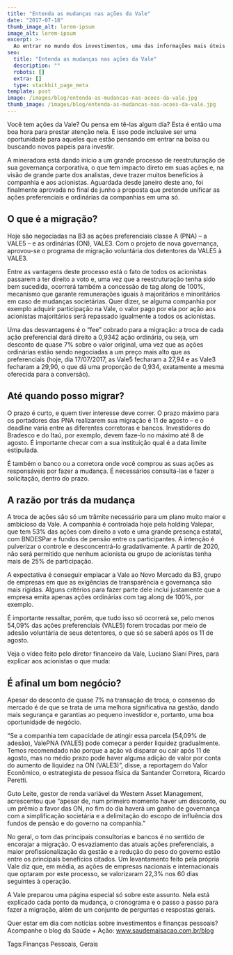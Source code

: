 ```yaml
---
title: "Entenda as mudanças nas ações da Vale"
date: "2017-07-18"
thumb_image_alt: lorem-ipsum
image_alt: lorem-ipsum
excerpt: >-
  Ao entrar no mundo dos investimentos, uma das informações mais úteis para começar a aplicar é saber o seu perfil. Isto porque esse dado funciona como uma espécie de norte para entender sua tolerância a riscos e também quais são as melhores aplicações para os seus objetivos.
seo:
  title: "Entenda as mudanças nas ações da Vale"
  description: ""
  robots: []
  extra: []
  type: stackbit_page_meta
template: post
image: /images/blog/entenda-as-mudancas-nas-acoes-da-vale.jpg
thumb_image: /images/blog/entenda-as-mudancas-nas-acoes-da-vale.jpg
---
```


Você tem ações da Vale? Ou pensa em tê-las algum dia? Esta é então uma boa hora para prestar atenção nela. E isso pode inclusive ser uma oportunidade para aqueles que estão pensando em entrar na bolsa ou buscando novos papeis para investir.

A mineradora está dando início a um grande processo de reestruturação de sua governança corporativa, o que tem impacto direto em suas ações e, na visão de grande parte dos analistas, deve trazer muitos benefícios à companhia e aos acionistas. Aguardada desde janeiro deste ano, foi finalmente aprovada no final de junho a proposta que pretende unificar as ações preferenciais e ordinárias da companhias em uma só.

## O que é a migração?

Hoje são negociadas na B3 as ações preferenciais classe A (PNA) – a VALE5 – e as ordinárias (ON), VALE3. Com o projeto de nova governança, aprovou-se o programa de migração voluntária dos detentores da VALE5 à VALE3.

Entre as vantagens deste processo está o fato de todos os acionistas passarem a ter direito a voto e, uma vez que a reestruturação tenha sido bem sucedida, ocorrerá também a concessão de tag along de 100%, mecanismo que garante remunerações iguais à majoritários e minoritários em caso de mudanças societárias. Quer dizer, se alguma companhia por exemplo adquirir participação na Vale, o valor pago por ela por ação aos acionistas majoritários será repassado igualmente a todos os acionistas.

Uma das desvantagens é o “fee” cobrado para a migração: a troca de cada ação preferencial dará direito a 0,9342 ação ordinária, ou seja, um desconto de quase 7% sobre o valor original, uma vez que as ações ordinárias estão sendo negociadas a um preço mais alto que as preferenciais (hoje, dia 17/07/2017, as Vale5 fecharam a 27,94 e as Vale3 fecharam a 29,90, o que dá uma proporção de 0,934, exatamente a mesma oferecida para a conversão).

## Até quando posso migrar?

O prazo é curto, e quem tiver interesse deve correr. O prazo máximo para os portadores das PNA realizarem sua migração é 11 de agosto – e o deadline varia entre as diferentes corretoras e bancos. Investidores do Bradesco e do Itaú, por exemplo, devem faze-lo no máximo até 8 de agosto. É importante checar com a sua instituição qual é a data limite estipulada.

É também o banco ou a corretora onde você comprou as suas ações as responsáveis por fazer a mudança. É necessários consultá-las e fazer a solicitação, dentro do prazo.

## A razão por trás da mudança

A troca de ações são só um trâmite necessário para um plano muito maior e ambicioso da Vale. A companhia é controlada hoje pela holding Valepar, que tem 53% das ações com direito a voto e uma grande presença estatal, com BNDESPar e fundos de pensão entre os participantes. A intenção é pulverizar o controle e desconcentrá-lo gradativamente. A partir de 2020, não será permitido que nenhum acionista ou grupo de acionistas tenha mais de 25% de participação.

A expectativa é conseguir emplacar a Vale ao Novo Mercado da B3, grupo de empresas em que as exigências de transparência e governança são mais rígidas. Alguns critérios para fazer parte dele inclui justamente que a empresa emita apenas ações ordinárias com tag along de 100%, por exemplo.

É importante ressaltar, porém, que tudo isso só ocorrerá se, pelo menos 54,09% das ações preferenciais (VALE5) forem trocadas por meio de adesão voluntária de seus detentores, o que só se saberá após os 11 de agosto.

Veja o vídeo feito pelo diretor financeiro da Vale, Luciano Siani Pires, para explicar aos acionistas o que muda:

## É afinal um bom negócio?

Apesar do desconto de quase 7% na transação de troca, o consenso do mercado é de que se trata de uma melhora significativa na gestão, dando mais segurança e garantias ao pequeno investidor e, portanto, uma boa oportunidade de negócio.

“Se a companhia tem capacidade de atingir essa parcela (54,09% de adesão), ValePNA (VALE5) pode começar a perder liquidez gradualmente. Temos recomendado não porque a ação vá disparar ou cair após 11 de agosto, mas no médio prazo pode haver alguma adição de valor por conta do aumento de liquidez na ON (VALE3)”, disse, a reportagem do Valor Econômico, o estrategista de pessoa física da Santander Corretora, Ricardo Peretti.

Guto Leite, gestor de renda variável da Western Asset Management, acrescentou que “apesar de, num primeiro momento haver um desconto, ou um prêmio a favor das ON, no fim do dia haverá um ganho de governança com a simplificação societária e a delimitação do escopo de influência dos fundos de pensão e do governo na companhia.”

No geral, o tom das principais consultorias e bancos é no sentido de encorajar a migração. O esvaziamento das atuais ações preferenciais, a maior profissionalização da gestão e a redução do peso do governo estão entre os principais benefícios citados. Um levantamento feito pela própria Vale diz que, em média, as ações de empresas nacionais e internacionais que optaram por este processo, se valorizaram 22,3% nos 60 dias seguintes à operação.

A Vale preparou uma página especial só sobre este assunto. Nela está explicado cada ponto da mudança, o cronograma e o passo a passo para fazer a migração, além de um conjunto de perguntas e respostas gerais.

Quer estar em dia com notícias sobre investimentos e finanças pessoais? Acompanhe o blog da Saúde + Ação: www.saudemaisacao.com.br/blog

Tags:Finanças Pessoais, Gerais
